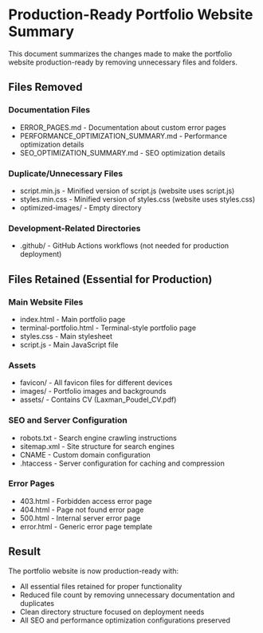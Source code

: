 # Production-Ready Portfolio Website Summary

This document summarizes the changes made to make the portfolio website production-ready by removing unnecessary files and folders.

## Files Removed

### Documentation Files
- ERROR_PAGES.md - Documentation about custom error pages
- PERFORMANCE_OPTIMIZATION_SUMMARY.md - Performance optimization details
- SEO_OPTIMIZATION_SUMMARY.md - SEO optimization details

### Duplicate/Unnecessary Files
- script.min.js - Minified version of script.js (website uses script.js)
- styles.min.css - Minified version of styles.css (website uses styles.css)
- optimized-images/ - Empty directory

### Development-Related Directories
- .github/ - GitHub Actions workflows (not needed for production deployment)

## Files Retained (Essential for Production)

### Main Website Files
- index.html - Main portfolio page
- terminal-portfolio.html - Terminal-style portfolio page
- styles.css - Main stylesheet
- script.js - Main JavaScript file

### Assets
- favicon/ - All favicon files for different devices
- images/ - Portfolio images and backgrounds
- assets/ - Contains CV (Laxman_Poudel_CV.pdf)

### SEO and Server Configuration
- robots.txt - Search engine crawling instructions
- sitemap.xml - Site structure for search engines
- CNAME - Custom domain configuration
- .htaccess - Server configuration for caching and compression

### Error Pages
- 403.html - Forbidden access error page
- 404.html - Page not found error page
- 500.html - Internal server error page
- error.html - Generic error page template

## Result

The portfolio website is now production-ready with:
- All essential files retained for proper functionality
- Reduced file count by removing unnecessary documentation and duplicates
- Clean directory structure focused on deployment needs
- All SEO and performance optimization configurations preserved